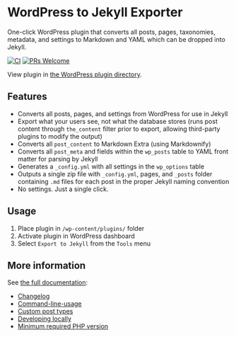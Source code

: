 # WordPress to Jekyll Exporter

One-click WordPress plugin that converts all posts, pages, taxonomies, metadata, and settings to Markdown and YAML which can be dropped into Jekyll.

[![CI](https://github.com/benbalter/wordpress-to-jekyll-exporter/actions/workflows/ci.yml/badge.svg)](https://github.com/benbalter/wordpress-to-jekyll-exporter/actions/workflows/ci.yml) [![PRs Welcome](https://img.shields.io/badge/PRs-welcome-brightgreen.svg?style=flat-square)](http://makeapullrequest.com)

View plugin in [the WordPress plugin directory](https://wordpress.org/plugins/jekyll-exporter/).

## Features

* Converts all posts, pages, and settings from WordPress for use in Jekyll
* Export what your users see, not what the database stores (runs post content through `the_content` filter prior to export, allowing third-party plugins to modify the output)
* Converts all `post_content` to Markdown Extra (using Markdownify)
* Converts all `post_meta` and fields within the `wp_posts` table to YAML front matter for parsing by Jekyll
* Generates a `_config.yml` with all settings in the `wp_options` table
* Outputs a single zip file with `_config.yml`, pages, and `_posts` folder containing `.md` files for each post in the proper Jekyll naming convention
* No settings. Just a single click.

## Usage

1. Place plugin in `/wp-content/plugins/` folder
2. Activate plugin in WordPress dashboard
3. Select `Export to Jekyll` from the `Tools` menu

## More information

See [the full documentation](https://ben.balter.com/wordpress-to-jekyll-exporter):

* [Changelog](docs/changelog.md)
* [Command-line-usage](docs/command-line-usage.md)
* [Custom post types](docs/custom-post-types.md)
* [Developing locally](docs/developing-locally.md)
* [Minimum required PHP version](docs/required-php-version.md)
